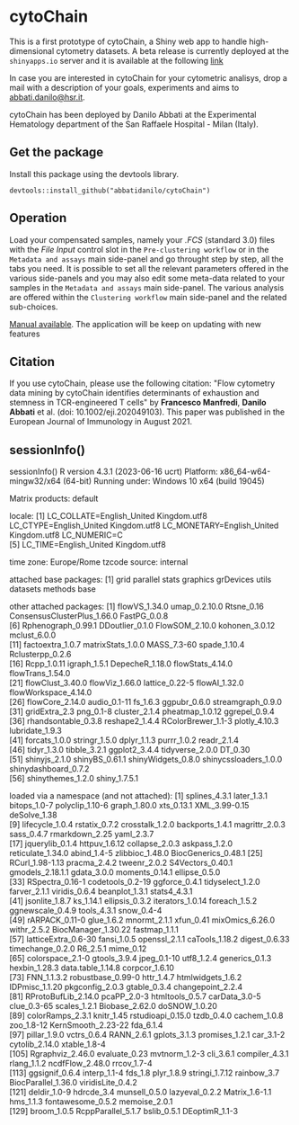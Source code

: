 # cytoChain
This is a first prototype of cytoChain, a Shiny web app to handle high-dimensional cytometry datasets. A beta release is currently deployed at the `shinyapps.io` server and it is available at the following [link](//abbatidanilo.shinyapps.io/cytoChain)

In case you are interested in cytoChain for your cytometric analisys, drop a mail with a description of your goals, experiments and aims to abbati.danilo@hsr.it. 

cytoChain has been deployed by Danilo Abbati at the Experimental Hematology department of the San Raffaele Hospital - Milan (Italy). 

## Get the package
Install this package using the devtools library.

```
devtools::install_github("abbatidanilo/cytoChain")
```

## Operation 
Load your compensated samples, namely your *.FCS* (standard 3.0) files with the *File Input* control slot in the `Pre-clustering workflow` or in the `Metadata and assays` main side-panel and go throught step by step, all the tabs you need. It is possible to set all the relevant parameters offered in the various side-panels and you may also edit some meta-data related to your samples in the `Metadata and assays` main side-panel. The various analysis are offered within the `Clustering workflow` main side-panel and the related sub-choices.

[Manual available](//github.com/abbatidanilo/cytoChain/tree/main/www). The application will be keep on updating with new features

## Citation
If you use cytoChain, please use the following citation: "Flow cytometry data mining by cytoChain identifies determinants of exhaustion and stemness in TCR-engineered T cells" by **Francesco Manfredi**, **Danilo Abbati** et al. (doi: 10.1002/eji.202049103). This paper was published in the European Journal of Immunology in August 2021.

## sessionInfo()
sessionInfo()
R version 4.3.1 (2023-06-16 ucrt)
Platform: x86_64-w64-mingw32/x64 (64-bit)
Running under: Windows 10 x64 (build 19045)

Matrix products: default


locale:
[1] LC_COLLATE=English_United Kingdom.utf8  LC_CTYPE=English_United Kingdom.utf8    LC_MONETARY=English_United Kingdom.utf8 LC_NUMERIC=C                           
[5] LC_TIME=English_United Kingdom.utf8    

time zone: Europe/Rome
tzcode source: internal

attached base packages:
[1] grid      parallel  stats     graphics  grDevices utils     datasets  methods   base     

other attached packages:
 [1] flowVS_1.34.0               umap_0.2.10.0               Rtsne_0.16                  ConsensusClusterPlus_1.66.0 FastPG_0.0.8               
 [6] Rphenograph_0.99.1          DDoutlier_0.1.0             FlowSOM_2.10.0              kohonen_3.0.12              mclust_6.0.0               
[11] factoextra_1.0.7            matrixStats_1.0.0           MASS_7.3-60                 spade_1.10.4                Rclusterpp_0.2.6           
[16] Rcpp_1.0.11                 igraph_1.5.1                DepecheR_1.18.0             flowStats_4.14.0            flowTrans_1.54.0           
[21] flowClust_3.40.0            flowViz_1.66.0              lattice_0.22-5              flowAI_1.32.0               flowWorkspace_4.14.0       
[26] flowCore_2.14.0             audio_0.1-11                fs_1.6.3                    ggpubr_0.6.0                streamgraph_0.9.0          
[31] gridExtra_2.3               png_0.1-8                   cluster_2.1.4               pheatmap_1.0.12             ggrepel_0.9.4              
[36] rhandsontable_0.3.8         reshape2_1.4.4              RColorBrewer_1.1-3          plotly_4.10.3               lubridate_1.9.3            
[41] forcats_1.0.0               stringr_1.5.0               dplyr_1.1.3                 purrr_1.0.2                 readr_2.1.4                
[46] tidyr_1.3.0                 tibble_3.2.1                ggplot2_3.4.4               tidyverse_2.0.0             DT_0.30                    
[51] shinyjs_2.1.0               shinyBS_0.61.1              shinyWidgets_0.8.0          shinycssloaders_1.0.0       shinydashboard_0.7.2       
[56] shinythemes_1.2.0           shiny_1.7.5.1              

loaded via a namespace (and not attached):
  [1] splines_4.3.1       later_1.3.1         bitops_1.0-7        polyclip_1.10-6     graph_1.80.0        xts_0.13.1          XML_3.99-0.15       deSolve_1.38       
  [9] lifecycle_1.0.4     rstatix_0.7.2       crosstalk_1.2.0     backports_1.4.1     magrittr_2.0.3      sass_0.4.7          rmarkdown_2.25      yaml_2.3.7         
 [17] jquerylib_0.1.4     httpuv_1.6.12       collapse_2.0.3      askpass_1.2.0       reticulate_1.34.0   abind_1.4-5         zlibbioc_1.48.0     BiocGenerics_0.48.1
 [25] RCurl_1.98-1.13     pracma_2.4.2        tweenr_2.0.2        S4Vectors_0.40.1    gmodels_2.18.1.1    gdata_3.0.0         moments_0.14.1      ellipse_0.5.0      
 [33] RSpectra_0.16-1     codetools_0.2-19    ggforce_0.4.1       tidyselect_1.2.0    farver_2.1.1        viridis_0.6.4       beanplot_1.3.1      stats4_4.3.1       
 [41] jsonlite_1.8.7      ks_1.14.1           ellipsis_0.3.2      iterators_1.0.14    foreach_1.5.2       ggnewscale_0.4.9    tools_4.3.1         snow_0.4-4         
 [49] rARPACK_0.11-0      glue_1.6.2          mnormt_2.1.1        xfun_0.41           mixOmics_6.26.0     withr_2.5.2         BiocManager_1.30.22 fastmap_1.1.1      
 [57] latticeExtra_0.6-30 fansi_1.0.5         openssl_2.1.1       caTools_1.18.2      digest_0.6.33       timechange_0.2.0    R6_2.5.1            mime_0.12          
 [65] colorspace_2.1-0    gtools_3.9.4        jpeg_0.1-10         utf8_1.2.4          generics_0.1.3      hexbin_1.28.3       data.table_1.14.8   corpcor_1.6.10     
 [73] FNN_1.1.3.2         robustbase_0.99-0   httr_1.4.7          htmlwidgets_1.6.2   IDPmisc_1.1.20      pkgconfig_2.0.3     gtable_0.3.4        changepoint_2.2.4  
 [81] RProtoBufLib_2.14.0 pcaPP_2.0-3         htmltools_0.5.7     carData_3.0-5       clue_0.3-65         scales_1.2.1        Biobase_2.62.0      doSNOW_1.0.20      
 [89] colorRamps_2.3.1    knitr_1.45          rstudioapi_0.15.0   tzdb_0.4.0          cachem_1.0.8        zoo_1.8-12          KernSmooth_2.23-22  fda_6.1.4          
 [97] pillar_1.9.0        vctrs_0.6.4         RANN_2.6.1          gplots_3.1.3        promises_1.2.1      car_3.1-2           cytolib_2.14.0      xtable_1.8-4       
[105] Rgraphviz_2.46.0    evaluate_0.23       mvtnorm_1.2-3       cli_3.6.1           compiler_4.3.1      rlang_1.1.2         ncdfFlow_2.48.0     rrcov_1.7-4        
[113] ggsignif_0.6.4      interp_1.1-4        fds_1.8             plyr_1.8.9          stringi_1.7.12      rainbow_3.7         BiocParallel_1.36.0 viridisLite_0.4.2  
[121] deldir_1.0-9        hdrcde_3.4          munsell_0.5.0       lazyeval_0.2.2      Matrix_1.6-1.1      hms_1.1.3           fontawesome_0.5.2   memoise_2.0.1      
[129] broom_1.0.5         RcppParallel_5.1.7  bslib_0.5.1         DEoptimR_1.1-3     
